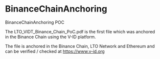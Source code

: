 # BinanceChainAnchoring
BinanceChainAnchoring POC

The LTO_VIDT_Binance_Chain_PoC.pdf is the first file which was anchored in the Binance Chain using the V-ID platform.

The file is anchored in the Binance Chain, LTO Network and Ethereum and can be verified / checked at https://www.v-id.org
